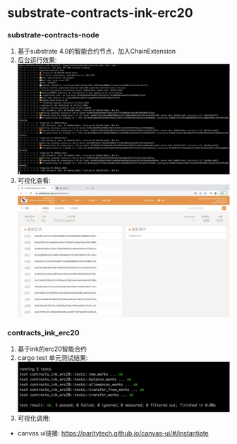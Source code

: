 # substrate-contracts-ink-erc20  
### substrate-contracts-node 
1) 基于substrate 4.0的智能合约节点，加入ChainExtension
2) 后台运行效果:  
![Image text](./result/1.png) 
3) 可视化查看:
![Image text](./result/0.png) 



### contracts_ink_erc20  
1) 基于ink的erc20智能合约
2) cargo test 单元测试结果:
![Image text](./result/2.png) 
3) 可视化调用:
* canvas ui链接: https://paritytech.github.io/canvas-ui/#/instantiate



